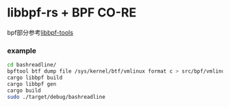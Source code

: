 # libbpf-rs + BPF CO-RE
bpf部分参考[libbpf-tools](https://github.com/iovisor/bcc/tree/master/libbpf-tools)

### example
```bash
cd bashreadline/
bpftool btf dump file /sys/kernel/btf/vmlinux format c > src/bpf/vmlinux.h
cargo libbpf build
cargo libbpf gen
cargo build
sudo ./target/debug/bashreadline
```
